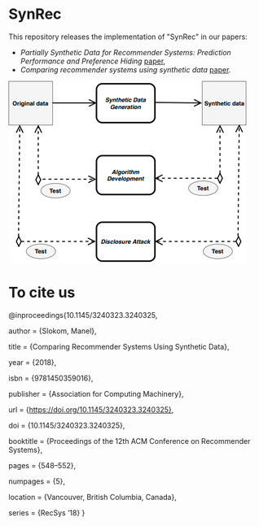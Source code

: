 # SynRec
This repository releases the implementation of "SynRec" in our papers: 
* *Partially Synthetic Data for Recommender Systems: Prediction Performance and Preference Hiding* [paper](http://google.com), 
* *Comparing recommender systems using synthetic data* [paper](https://dl.acm.org/doi/abs/10.1145/3240323.3240325).


![Diagram](diagramSynRec.jpg)

# To cite us
@inproceedings{10.1145/3240323.3240325,

  author    = {Slokom, Manel},
  
  title     = {Comparing Recommender Systems Using Synthetic Data},
  
  year      = {2018},
  
  isbn      = {9781450359016},
  
  publisher = {Association for Computing Machinery},
  
  url       = {https://doi.org/10.1145/3240323.3240325},
  
  doi       = {10.1145/3240323.3240325},
  
  booktitle = {Proceedings of the 12th ACM Conference on Recommender Systems},
  
  pages     = {548–552},
  
  numpages  = {5},
  
  location  = {Vancouver, British Columbia, Canada},
  
  series = {RecSys ’18}
}



